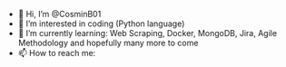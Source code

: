 - 👋 Hi, I’m @CosminB01
- 👀 I’m interested in coding (Python language)
- 🌱 I’m currently learning: Web Scraping, Docker,  MongoDB, Jira, Agile Methodology and hopefully many more to come
- 📫 How to reach me: 

<!---
CosminB01/CosminB01 is a ✨ special ✨ repository because its `README.md` (this file) appears on your GitHub profile.
You can click the Preview link to take a look at your changes.
--->
